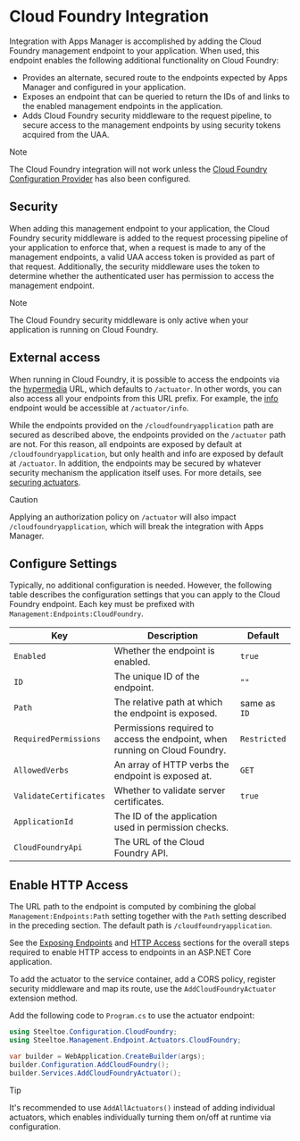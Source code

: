 # Cloud Foundry Integration

Integration with Apps Manager is accomplished by adding the Cloud Foundry management endpoint to your application. When used, this endpoint enables the following additional functionality on Cloud Foundry:

* Provides an alternate, secured route to the endpoints expected by Apps Manager and configured in your application.
* Exposes an endpoint that can be queried to return the IDs of and links to the enabled management endpoints in the application.
* Adds Cloud Foundry security middleware to the request pipeline, to secure access to the management endpoints by using security tokens acquired from the UAA.

> [!NOTE]
> The Cloud Foundry integration will not work unless the [Cloud Foundry Configuration Provider](../configuration/cloud-foundry-provider.md) has also been configured.

## Security

When adding this management endpoint to your application, the Cloud Foundry security middleware is added to the request processing pipeline of your application to enforce that, when a request is made to any of the management endpoints, a valid UAA access token is provided as part of that request. Additionally, the security middleware uses the token to determine whether the authenticated user has permission to access the management endpoint.

> [!NOTE]
> The Cloud Foundry security middleware is only active when your application is running on Cloud Foundry.

## External access

When running in Cloud Foundry, it is possible to access the endpoints via the [hypermedia](./hypermedia.md) URL, which defaults to `/actuator`. In other words, you can also access all your endpoints from this URL prefix. For example, the [info](./info.md) endpoint would be accessible at `/actuator/info`.

While the endpoints provided on the `/cloudfoundryapplication` path are secured as described above, the endpoints provided on the `/actuator` path are not.
For this reason, all endpoints are exposed by default at `/cloudfoundryapplication`, but only health and info are exposed by default at `/actuator`.
In addition, the endpoints may be secured by whatever security mechanism the application itself uses. For more details, see [securing actuators](./using-endpoints.md#securing-endpoints).

> [!CAUTION]
> Applying an authorization policy on `/actuator` will also impact `/cloudfoundryapplication`, which will break the integration with Apps Manager.

## Configure Settings

Typically, no additional configuration is needed. However, the following table describes the configuration settings that you can apply to the Cloud Foundry endpoint.
Each key must be prefixed with `Management:Endpoints:CloudFoundry`.

| Key | Description | Default |
| --- | --- | --- |
| `Enabled` | Whether the endpoint is enabled. | `true` |
| `ID` | The unique ID of the endpoint. | `""` |
| `Path` | The relative path at which the endpoint is exposed. | same as `ID` |
| `RequiredPermissions` | Permissions required to access the endpoint, when running on Cloud Foundry. | `Restricted` |
| `AllowedVerbs` | An array of HTTP verbs the endpoint is exposed at. | `GET` |
| `ValidateCertificates` | Whether to validate server certificates. | `true` |
| `ApplicationId` | The ID of the application used in permission checks. | |
| `CloudFoundryApi` | The URL of the Cloud Foundry API. | |

## Enable HTTP Access

The URL path to the endpoint is computed by combining the global `Management:Endpoints:Path` setting together with the `Path` setting described in the preceding section.
The default path is `/cloudfoundryapplication`.

See the [Exposing Endpoints](./using-endpoints.md#exposing-endpoints) and [HTTP Access](./using-endpoints.md#http-access) sections for the overall steps required to enable HTTP access to endpoints in an ASP.NET Core application.

To add the actuator to the service container, add a CORS policy, register security middleware and map its route, use the `AddCloudFoundryActuator` extension method.

Add the following code to `Program.cs` to use the actuator endpoint:

```csharp
using Steeltoe.Configuration.CloudFoundry;
using Steeltoe.Management.Endpoint.Actuators.CloudFoundry;

var builder = WebApplication.CreateBuilder(args);
builder.Configuration.AddCloudFoundry();
builder.Services.AddCloudFoundryActuator();
```

> [!TIP]
> It's recommended to use `AddAllActuators()` instead of adding individual actuators,
> which enables individually turning them on/off at runtime via configuration.
